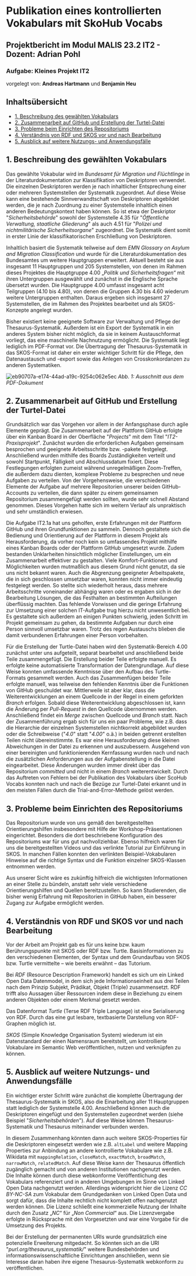 # **Publikation eines kontrollierten Vokabulars mit SkoHub Vocabs**
## **Projektbericht im Modul MALIS 23.2 IT2 - Dozent: Adrian Pohl**
### **Aufgabe: Kleines Projekt IT2**

vorgelegt von: **Andreas Hartmann** und **Benjamin Heu**


## Inhaltsübersicht
- [1. Beschreibung des gewählten Vokabulars](#1)
- [2. Zusammenarbeit auf GitHub und Erstellung der Turtel-Datei](#2)
- [3. Probleme beim Einrichten des Repositoriums](#3)
- [4. Verständnis von RDF und SKOS vor und nach Bearbeitung](#4)
- [5. Ausblick auf weitere Nutzungs- und Anwendungsfälle](#5)

<a id="1"></a>
## **1. Beschreibung des gewählten Vokabulars**

Das gewählte Vokabular wird im _Bundesamt für Migration und Flüchtlinge_ in der Literaturdokumentation zur Klassifikation von Deskriptoren verwendet. Die einzelnen Deskriptoren werden je nach inhaltlicher Entsprechung einer oder mehreren Systemstellen der Systematik zugeordnet. Auf diese Weise kann eine bestehende Sinnverwandtschaft von Deskriptoren abgebildet werden, die je nach Zuordnung zu einer Systemstelle inhaltlich einen anderen Bedeutungskontext haben können. So ist etwa der Deskriptor "_Sicherheitsbehörde_" sowohl der Systemstelle 4.35 für "_Öffentliche Verwaltung, staatliche Gliederung_" als auch 4.51 für "_Polizei und nichtmilitärische Sicherheitsorgane_" zugeordnet. Die Systematik dient somit in erster Linie der klassifikatorischen Erschließung von Deskriptoren.

Inhaltlich basiert die Systematik teilweise auf dem _EMN Glossary on Asylum and Migration Classification_ und wurde für die Literaturdokumentation des Bundesamtes um weitere Hauptgruppen erweitert. Aktuell besteht sie aus insgesamt 11 Hauptgruppen und 205 Systemstellen, von denen im Rahmen dieses Projektes die Hauptgruppe 4.00 „_Politik und Sicherheitsfragen_“ mit ihren Untergruppen ausgewählt und zunächst in die Englische Sprache übersetzt wurden. Die Hauptgruppe 4.00 umfasst insgesamt acht Teilgruppen (4.10 bis 4.80), von denen die Gruppen 4.30 bis 4.60 wiederum weitere Untergruppen enthalten. Daraus ergeben sich insgesamt 27 Systemstellen, die im Rahmen des Projektes bearbeitet und als SKOS-Konzepte angelegt wurden.

Bisher existiert keine geeignete Software zur Verwaltung und Pflege der Thesaurus-Systematik. Außerdem ist ein Export der Systematik in ein anderes System bisher nicht möglich, da sie in keinem Austauschformat vorliegt, das eine maschinelle Nachnutzung ermöglicht. Die Systematik liegt lediglich im PDF-Format vor. Die Übertragung der Thesaurus-Systematik in das SKOS-Format ist daher ein erster wichtiger Schritt für die Pflege, den Datenaustausch und -export sowie das Anlegen von Crosskonkordanzen zu anderen Systematiken.

![eb90707a-e174-44ad-a19c-9254c062e5ec](https://github.com/and-har/thesaurus_systematik/assets/148260522/9b1c419d-9c3c-47bd-9c9d-59419eb346d9)
_Abb. 1: Ausschnitt aus dem PDF-Dokument_

<a name="2"></a>
## **2. Zusammenarbeit auf GitHub und Erstellung der Turtel-Datei**

Grundsätzlich war das Vorgehen vor allem in der Anfangsphase durch agile Elemente geprägt. Die Zusammenarbeit auf der Plattform GitHub erfolgte über ein Kanban Board in der Oberfläche "_Projects_" mit dem Titel "_IT2-Praxisprojekt_". Zunächst wurden die erforderlichen Aufgaben gemeinsam besprochen und geeignete Arbeitsschritte bzw. -pakete festgelegt. Anschließend wurden mithilfe des Boards Zuständigkeiten verteilt und sowohl Startpunkt, Fälligkeit und Abschlussdatum fixiert. Diese Festlegungen erfolgten zumeist während unregelmäßigen Zoom-Treffen, die außerdem dazu dienten, komplexe Probleme zu besprechen und neue Aufgaben zu verteilen.
Von der Vorgehensweise, die verschiedenen Elemente der Aufgabe auf mehrere Repositorien unserer beiden GitHub-Accounts zu verteilen, die dann später zu einem gemeinsamen Repositorium zusammengefügt werden sollten, wurde sehr schnell Abstand genommen. Dieses Vorgehen hatte sich im weitern Verlauf als unpraktisch und sehr umständlich erwiesen.

Die Aufgabe IT2.1a hat uns geholfen, erste Erfahrungen mit der Plattform GitHub und ihren Grundfunktionen zu sammeln. Dennoch gestaltete sich die Bedienung und Orientierung auf der Plattform in diesem Projekt als Herausforderung, da vorher noch kein so umfassendes Projekt mithilfe eines Kanban Boards oder der Plattform GitHub umgesetzt wurde. Zudem bestanden Unklarheiten hinsichtlich möglicher Einstellungen, um ein Zusammenarbeit effektiver zu gestalten. Viele Komfort-Funktionen und Möglichkeiten wurden mutmaßlich aus diesem Grund nicht genutzt, da sie uns nicht bekannt waren. Auch die Abgrenzung geeigneter Arbeitspakete, die in sich geschlossen umsetzbar waren, konnten nicht immer eindeutig festgelegt werden. So stellte sich wiederholt heraus, dass mehrere Arbeitsschritte voneinander abhängig waren oder es ergaben sich in der Bearbeitung Lösungen, die das Festhalten an bestimmten Aufteilungen überflüssig machten. Das fehlende Vorwissen und die geringe Erfahrung zur Umsetzung einer solchen IT-Aufgabe trug hierzu nicht unwesentlich bei. Es gestaltete sich außerdem an einigen Punkten schwierig, jeden Schritt im Projekt gemeinsam zu gehen, da bestimmte Aufgaben nur durch eine Person sinnvoll umsetzbar waren. Trotz des regen Austauschs blieben die damit verbundenen Erfahrungen einer Person vorbehalten.

Für die Erstellung der Turtle-Datei haben wird den Systematik-Bereich 4.00 zunächst unter uns aufgeteilt, separat bearbeitet und anschließend beide Teile zusammengefügt. Die Erstellung beider Teile erfolgte manuell. Es erfolgte keine automatisierte Transformation der Datengrundlage. Auf diese Weise konnten umfassende Kenntnisse über den Aufbau des Turtle-Formats gesammelt werden. 
Auch das Zusammenfügen beider Teile erfolgte manuell, was teilweise den fehlenden Kenntnis über die Funktionen von GitHub geschuldet war. Mittlerweile ist aber klar, dass die Weiterentwicklungen an einem Quellcode in der Regel in einem geforkten _Branch_ erfolgen. Sobald diese Weiterentwicklung abgeschlossen ist, kann die Änderung per _Pull-Request_ in den Quellcode übernommen werden. Anschließend findet ein _Merge_ zwischen Quellcode und _Branch_ statt.
Nach der Zusammenführung ergab sich für uns ein paar Probleme, wie z.B. dass die Hierarchie der einzelnen Systemstellen nichtkorrekt abgebildet wurden oder die Schreibweise ("_4.0_" statt "_4.00_" o.ä.) in beiden getrennt erstellten Teilen nicht übereinstimmte. Es war eine Herausforderung diese kleinen Abweichungen in der Datei zu erkennen und auszubessern. Ausgehend von einer bereinigten und funktionierenden Kernfassung wurden nach und nach die zusätzlichen Anforderungen aus der Aufgabenstellung in die Datei eingearbeitet. Diese Änderungen wurden immer direkt über das Repositorium _committed_ und nicht in einem _Branch_ weiterentwickelt. Durch das Auftreten von Fehlern bei der Publikation des Vokabulars über ScoHub Vocabs konnten nach und nach die Bezüge zur Turtel-Datei erkannt und in den meisten Fällen durch die Trial-and-Error-Methode gelöst werden. 

<a name="3"></a>
## **3. Probleme beim Einrichten des Repositoriums**

Das Repositorium wurde von uns gemäß den bereitgestellten Orientierungshilfen insbesondere mit Hilfe der Workshop-Präsentationen eingerichtet. Besonders die dort beschriebene Konfiguration des Repositoriums war für uns gut nachvollziehbar. Ebenso hilfreich waren für uns die bereitgestellten Videos und das verlinkte Tutorial zur Einführung in SKOS. In manchen Fällen konnten den verlinkten Beispiel-Vokabularen Hinweise auf die richtige Syntax und die Funktion einzelner SKOS-Klassen entnommen werden.
  
Aus unserer Sicht wäre es zukünftig hilfreich die wichtigsten Informationen an einer Stelle zu bündeln, anstatt sehr viele verschiedene Orientierungshilfen und Quellen bereitzustellen. So kann Studierenden, die bisher wenig Erfahrung mit Repositorien in GitHub haben, ein besserer Zugang zur Aufgabe ermöglicht werden.

<a name="4"></a>
## **4. Verständnis von RDF und SKOS vor und nach Bearbeitung**

Vor der Arbeit am Projekt gab es für uns keine bzw. kaum Berührungspunkte mit SKOS oder RDF bzw. Turtle. Basisinformationen zu den verschiedenen Elementen, der Syntax und dem Grundaufbau von SKOS bzw. Turtle vermittelte – wie bereits erwähnt – das Tutorium.

Bei _RDF_ (Resource Description Framework) handelt es sich um ein Linked Open Data Datenmodel, in dem sich jede Informationseinheit aus drei Teilen nach dem Prinzip Subjekt, Prädikat, Objekt (Triple) zusammensetzt. RDF trifft also Aussagen über Ressourcen indem diese in Beziehung zu einem anderen Objekten oder einem Merkmal gesetzt werden.

Das Datenformat _Turtle_ (Terse RDF Triple Language) ist eine Serialiserung von RDF. Durch das eine gut lesbare, textbasierte Darstellung von RDF-Graphen möglich ist.

_SKOS_ (Simple Knowledge Organisation System) wiederum ist ein Datenstandard der einen Namensraum bereitstellt, um kontrollierte Vokabulare im Semantic Web veröffentlichen, nutzen und verknüpfen zu können.

<a name="5"></a>
## **5. Ausblick auf weitere Nutzungs- und Anwendungsfälle**

Ein wichtiger erster Schritt wäre zunächst die komplette Übertragung der Thesaurus-Systematik in SKOS, also die Einarbeitung aller 11 Hauptgruppen statt lediglich der Systemstelle 4.00. Anschließend können auch die Deskriptoren eingefügt und den Systemstellen zugeordnet werden (siehe Beispiel "_Sicherheitsbehörden_"). Auf diese Weise können Thesaurus-Systematik und Thesaurus miteinander verbunden werden.

In diesem Zusammenhang könnten dann auch weitere SKOS-Properties für die Deskriptoren eingesetzt werden wie z.B. `altLabel` und weitere Mapping Properties zur Anbindung an andere kontrollierte Vokabulare wie z.B. Wikidata mit `mappingRelation`, `closeMatch`, `exactMatch`, `broadMatch`, `narrowMatch`, `relatedMatch`. Auf diese Weise kann der Thesaurus öffentlich zugänglich gemacht und von anderen Institutionen nachgenutzt werden. Die Inhalte können durch diese webkonforme Veröffentlichung des Vokabulars referenziert und in anderen Umgebungen im Sinne von Linked Open Data nachgenutzt werden. Allerdings widerspricht hier die Lizenz _CC BY-NC-SA_ zum Vokabular dem Grundgedanken von Linked Open Data und sorgt dafür, dass die Inhalte rechtlich nicht komplett offen nachgenutzt werden können. Die Lizenz schließt eine kommerzielle Nutzung der Inhalte durch den Zusatz „_NC_“ für „_Non Commercial_“ aus. Die Lizenzvergabe erfolgte in Rücksprache mit den Vorgesetzten und war eine Vorgabe für die Umsetzung des Projekts. 

Bei der Erstellung der permanenten URIs wurde grundsätzlich eine potenzielle Erweiterung mitgedacht. So könnten sich an die URI "_purl.org/thesaurus_systematik/_" weitere Bundesbehörden und informationswissenschaftliche Einrichtungen anschließen, wenn sie Interesse daran haben ihre eigene Thesaurus-Systematik webkonform zu veröffentlichen.
